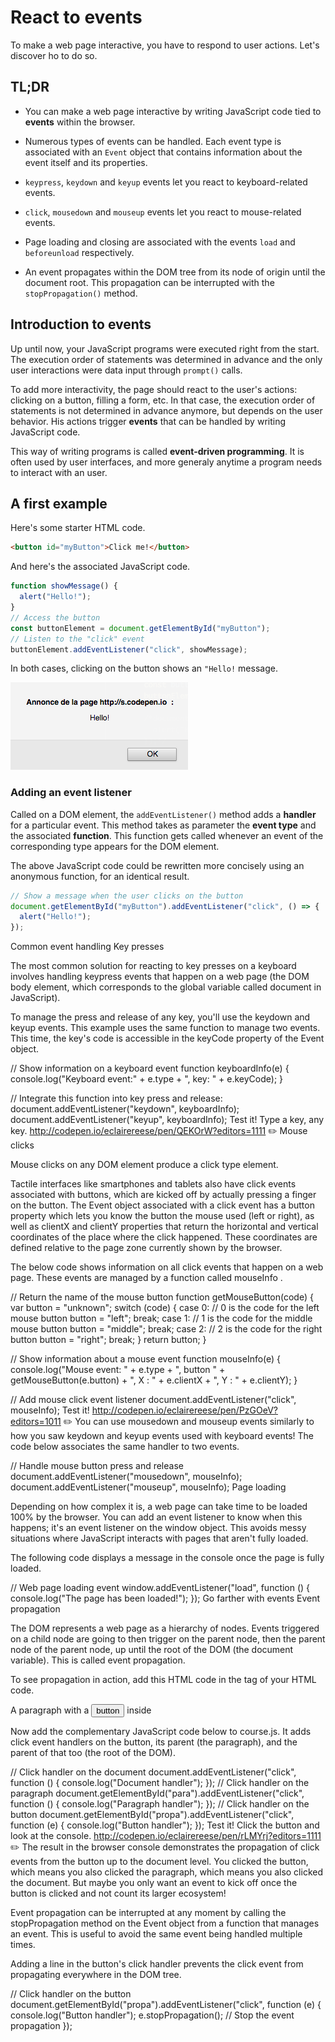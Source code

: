 # React to events

To make a web page interactive, you have to respond to user actions. Let's discover ho to do so.

## TL;DR

* You can make a web page interactive by writing JavaScript code tied to **events** within the browser.

* Numerous types of events can be handled. Each event type is associated with an `Event` object that contains information about the event itself and its properties.

* `keypress`, `keydown` and `keyup` events let you react to keyboard-related events.

* `click`, `mousedown` and `mouseup` events let you react to mouse-related events.

* Page loading and closing are associated with the events `load` and `beforeunload` respectively.

* An event propagates within the DOM tree from its node of origin until the document root. This propagation can be interrupted with the `stopPropagation()` method.

## Introduction to events

Up until now, your JavaScript programs were executed right from the start. The execution order of statements was determined in advance and the only user interactions were data input through `prompt()` calls.

To add more interactivity, the page should react to the user's actions: clicking on a button, filling a form, etc. In that case, the execution order of statements is not determined in advance anymore, but depends on the user behavior. His actions trigger **events** that can be handled by writing JavaScript code.

This way of writing programs is called **event-driven programming**. It is often used by user interfaces, and more generaly anytime a program needs to interact with an user.

## A first example

Here's some starter HTML code.

```html
<button id="myButton">Click me!</button>
```

 And here's the associated JavaScript code.

```js
function showMessage() {
  alert("Hello!");
}
// Access the button
const buttonElement = document.getElementById("myButton");
// Listen to the "click" event
buttonElement.addEventListener("click", showMessage);
```

In both cases, clicking on the button shows an `"Hello!` message.

![Execution result](images/chapter16-01.png)

### Adding an event listener

Called on a DOM element, the `addEventListener()` method adds a **handler** for a particular event. This method takes as parameter the **event type** and the associated **function**. This function gets called whenever an event of the corresponding type appears for the DOM element.

The above JavaScript code could be rewritten more concisely using an anonymous function, for an identical result.

```js
// Show a message when the user clicks on the button
document.getElementById("myButton").addEventListener("click", () => {
  alert("Hello!");
});
```

Common event handling
Key presses

The most common solution for reacting to key presses on a keyboard involves handling keypress events that happen on a web page (the DOM body  element, which corresponds to the global variable called document  in JavaScript). 

To manage the press and release of any key, you'll use the keydown and keyup  events. This example uses the same function to manage two events. This time, the key's code is accessible in the keyCode property of the Event object.

// Show information on a keyboard event
function keyboardInfo(e) {
    console.log("Keyboard event:" + e.type + ", key: " + e.keyCode);
}

// Integrate this function into key press and release:
document.addEventListener("keydown", keyboardInfo);
document.addEventListener("keyup", keyboardInfo);
Test it! Type a key, any key. http://codepen.io/eclairereese/pen/QEKOrW?editors=1111 ✏️
Mouse clicks

Mouse clicks on any DOM element produce a click  type element.

Tactile interfaces like smartphones and tablets also have click events associated with buttons, which are kicked off by actually pressing a finger on the button. 
The Event object associated with a click event has a button property which lets you know the button the mouse used (left or right), as well as clientX and clientY properties that return the horizontal and vertical coordinates of the place where the click happened. These coordinates are defined relative to the page zone currently shown by the browser. 

The below code shows information on all click events that happen on a web page. These events are managed by a function called mouseInfo . 

// Return the name of the mouse button
function getMouseButton(code) {
    var button = "unknown";
    switch (code) {
    case 0: // 0 is the code for the left mouse button
        button = "left";
        break;
    case 1: // 1 is the code for the middle mouse button
        button = "middle";
        break;
    case 2: // 2 is the code for the right button
        button = "right";
        break;
    }
    return button;
}

// Show information about a mouse event
function mouseInfo(e) {
    console.log("Mouse event: " + e.type + ", button " +
        getMouseButton(e.button) + ", X : " + e.clientX + ", Y : " + e.clientY);
}

// Add mouse click event listener
document.addEventListener("click", mouseInfo);
Test it! http://codepen.io/eclairereese/pen/PzGOeV?editors=1011 ✏️
You can use mousedown and mouseup events similarly to how you saw keydown and keyup events used with keyboard events! The code below associates the same handler to two events.

// Handle mouse button press and release
document.addEventListener("mousedown", mouseInfo);
document.addEventListener("mouseup", mouseInfo);
Page loading

Depending on how complex it is, a web page can take time to be loaded 100% by the browser. You can add an event listener to know when this happens; it's an event listener on the window  object. This avoids messy situations where JavaScript interacts with pages that aren't fully loaded.

The following code displays a message in the console once the page is fully loaded.

// Web page loading event
window.addEventListener("load", function () {
    console.log("The page has been loaded!");
});
Go farther with events
Event propagation

The DOM represents a web page as a hierarchy of nodes. Events triggered on a child node are going to then trigger on the parent node, then the parent node of the parent node, up until the root of the DOM (the document variable). This is called event propagation.

To see propagation in action, add this HTML code in the <body> tag of your HTML code.

<p id="para">A paragraph with a <button id="propa">button</button> inside
</p>
Now add the complementary JavaScript code below to course.js. It adds click event handlers on the button, its parent (the paragraph), and the parent of that too (the root of the DOM). 

// Click handler on the document
document.addEventListener("click", function () {
    console.log("Document handler");
});
// Click handler on the paragraph
document.getElementById("para").addEventListener("click", function () {
    console.log("Paragraph handler");
});
// Click handler on the button
document.getElementById("propa").addEventListener("click", function (e) {
    console.log("Button handler");
});
Test it! Click the button and look at the console. http://codepen.io/eclairereese/pen/rLMYrj?editors=1111 ✏️
The result in the browser console demonstrates the propagation of click events from the button up to the document level. You clicked the button, which means you also clicked the paragraph, which means you also clicked the document. But maybe you only want an event to kick off once the button is clicked and not count its larger ecosystem!

Event propagation can be interrupted at any moment by calling the stopPropagation method on the Event object from a function that manages an event. This is useful to avoid the same event being handled multiple times.

Adding a line in the button's click handler prevents the click event from propagating everywhere in the DOM tree.

// Click handler on the button
document.getElementById("propa").addEventListener("click", function (e) {
    console.log("Button handler");
    e.stopPropagation(); // Stop the event propagation
});
